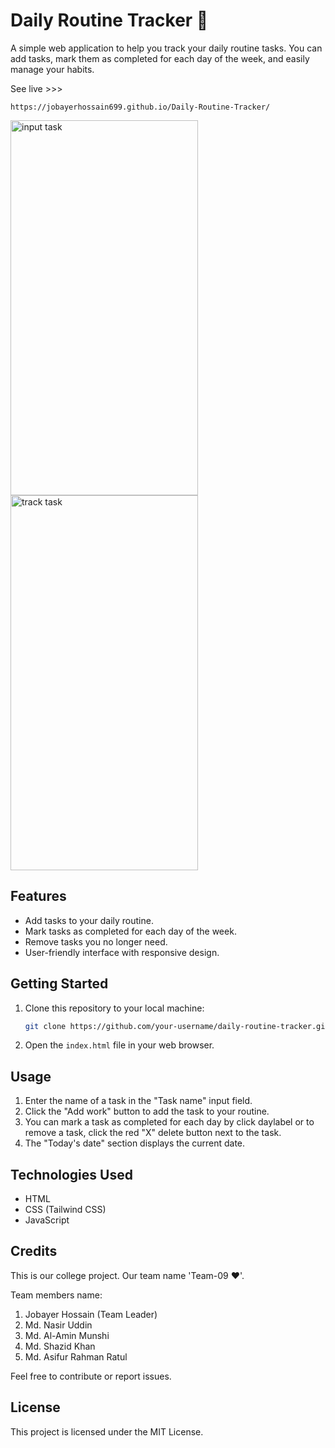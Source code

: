 # Daily Routine Tracker 🚀

A simple web application to help you track your daily routine tasks. You can add tasks, mark them as completed for each day of the week, and easily manage your habits.

See live >>>

``` 
https://jobayerhossain699.github.io/Daily-Routine-Tracker/ 

```

<span><img src="https://user-images.githubusercontent.com/114942451/259621366-b233d4b7-8b79-4765-af57-d1a566ec2f5d.png" alt="input task" width="300" height="600"></span>
<span><img src="https://user-images.githubusercontent.com/114942451/259621374-efca20b3-a15c-4da8-8a86-ee8a7c4c0f43.png" alt="track task" width="300" height="600"></span>

## Features

- Add tasks to your daily routine.
- Mark tasks as completed for each day of the week.
- Remove tasks you no longer need.
- User-friendly interface with responsive design.

## Getting Started

1. Clone this repository to your local machine:

   ```bash
   git clone https://github.com/your-username/daily-routine-tracker.git
   ```

2. Open the `index.html` file in your web browser.

## Usage

1. Enter the name of a task in the "Task name" input field.
2. Click the "Add work" button to add the task to your routine.
3. You can mark a task as completed for each day by click daylabel or
   to remove a task, click the red "X" delete button next to the task.
4. The "Today's date" section displays the current date.


## Technologies Used

- HTML
- CSS (Tailwind CSS)
- JavaScript

## Credits

This is our college project. 
Our team name 'Team-09 ❤️'.

Team members name:
1. Jobayer Hossain (Team Leader)
2. Md. Nasir Uddin
3. Md. Al-Amin Munshi
4. Md. Shazid Khan
5. Md. Asifur Rahman Ratul

Feel free to contribute or report issues.
## License

This project is licensed under the MIT License.
